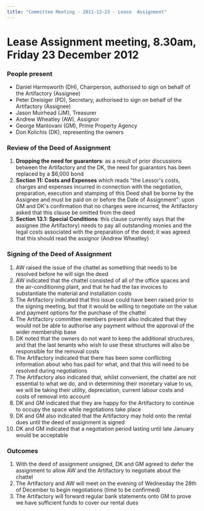 ```yaml
---
title: "Committee Meeting - 2011-12-23 - Lease  Assignment"
---
```

# Lease Assignment meeting, 8.30am, Friday 23 December 2012

### People present

-   Daniel Harmsworth (DH), Chairperson, authorised to sign on behalf of the Artifactory (Assignee)
-   Peter Dreisiger (PD), Secretary, authorised to sign on behalf of the Artifactory (Assignee)
-   Jason Muirhead (JM), Treasurer
-   Andrew Wheatley (AW), Assignor
-   George Mantovani (GM), Prime Property Agency
-   Don Kolichis (DK), representing the owners

### Review of the Deed of Assignment

1.  **Dropping the need for guarantors**: as a result of prior discussions between the Artifactory and the DK, the need for guarantors has been replaced by a \$6,000 bond
2.  **Section 11: Costs and Expenses** which reads "the Lessor's costs, charges and expenses incurred in connection with the negotiation, preparation, execution and stamping of this Deed shall be borne by the Assignee and must be paid on or before the Date of Assignment": upon GM and DK's confirmation that no charges were incurred, the Artifactory asked that this clause be omitted from the deed
3.  **Section 13.1: Special Conditions**: this clause currently says that the assignee (the Artifactory) needs to pay all outstanding monies and the legal costs associated with the preparation of the deed; it was agreed that this should read the assignor (Andrew Wheatley)

### Signing of the Deed of Assignment

1.  AW raised the issue of the chattel as something that needs to be resolved before he will sign the deed
2.  AW indicated that the chattel consisted of all of the office spaces and the air-conditioning plant, and that he had the tax invoices to substantiate the material and installation costs
3.  The Artifactory indicated that this issue could have been raised prior to the signing meeting, but that it would be willing to negotiate on the value and payment options for the purchase of the chattel
4.  The Artifactory committee members present also indicated that they would not be able to authorise any payment without the approval of the wider membership base
5.  DK noted that the owners do not want to keep the additional structures, and that the last tenants who wish to use these structures will also be responsible for the removal costs
6.  The Artifactory indicated that there has been some conflicting information about who has paid for what, and that this will need to be resolved during negotiations
7.  The Artifactory also indicated that, whilst convenient, the chattel are not essential to what we do, and in determining their monetary value to us, we will be taking their utility, depreciation, current labour costs and costs of removal into account
8.  DK and GM indicated that they are happy for the Artifactory to continue to occupy the space while negotiations take place
9.  DK and GM also indicated that the Artifactory may hold onto the rental dues until the deed of assignment is signed
10. DK and GM indicated that a negotiation period lasting until late January would be acceptable

### Outcomes

1.  With the deed of assignment unsigned, DK and GM agreed to defer the assignment to allow AW and the Artifactory to negotiate about the chattel
2.  The Artifactory and AW will meet on the evening of Wednesday the 28th of December to begin negotiations (time to be confirmed)
3.  The Artifactory will forward regular bank statements onto GM to prove we have sufficient funds to cover our rental dues
